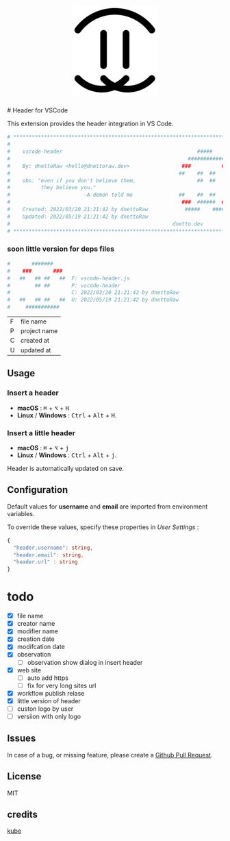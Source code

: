 <h1 align="center"><img
  src="https://raw.githubusercontent.com/dnettoRaw/vscode-header/master/img/logo.png" 
  width=200></h1>
# Header for VSCode

This extension provides the header integration in VS Code.

```bash
# **************************************************************************** #
#                                                                             */
#    vscode-header                                            #####           */
#                                                          ############       */
#    By: dnettoRaw <hello@dnettoraw.dev>                 ###          ###     */
#                                                       ##    ##  ##    ##    */
#    obs: "even if you don't believe them,                    ##  ##          */
#          they believe you."                                                 */
#                        -A demon told me               ##    ##  ##   ##     */
#                                                        ###  ######  ###     */
#    Created: 2022/03/20 21:21:42 by dnettoRaw            #####    ####       */
#    Updated: 2022/05/19 21:21:42 by dnettoRaw                                */
#                                                     dnetto.dev              */
# **************************************************************************** #
```

### soon little version for deps files
```bash
#       #######
#    ###       ###
#   ##   ## ##   ##  F: vscode-header.js
#        ## ##       P: vscode-header
#                    C: 2022/03/20 21:21:42 by dnettoRaw
#   ##   ## ##   ##  U: 2022/05/19 21:21:42 by dnettoRaw
#     ###########
```
|||
|-|-|
|F| file name|
|P| project name|
|C| created at|
|U| updated at|

## Usage

### Insert a header
 - **macOS** : <kbd>⌘</kbd> + <kbd>⌥</kbd> + <kbd>H</kbd>
 - **Linux** / **Windows** : <kbd>Ctrl</kbd> + <kbd>Alt</kbd> + <kbd>H</kbd>.

### Insert a little header
 - **macOS** : <kbd>⌘</kbd> + <kbd>⌥</kbd> + <kbd>j</kbd>
 - **Linux** / **Windows** : <kbd>Ctrl</kbd> + <kbd>Alt</kbd> + <kbd>j</kbd>.

Header is automatically updated on save.


## Configuration

Default values for **username** and **email** are imported from environment variables.

To override these values, specify these properties in *User Settings* :

```ts
{
  "header.username": string,
  "header.email": string,
  "header.url" : string
}
```

# todo
 - [x] file name
 - [x] creator name
 - [x] modifier name
 - [x] creation date
 - [x] modifcation date
 - [x] observation 
   - [ ] observation show dialog in insert header
 - [x] web site 
   - [ ] auto add https
   - [ ] fix for very long sites url
 - [x] workflow publish relase
 - [x] little version of header
 - [ ] custon logo by user
 - [ ] versiion with only logo
 
## Issues

In case of a bug, or missing feature, please create a [Github Pull Request](https://github.com/dnettoRaw/vscode-header/pulls).

## License

MIT

## credits 
[kube](https://github.com/kube)
